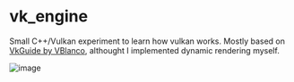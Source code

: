 # vk_engine

Small C++/Vulkan experiment to learn how vulkan works. Mostly based on [VkGuide by VBlanco](https://vkguide.dev), althought I implemented dynamic rendering myself.

![image](https://github.com/tlegoc/vk_engine/assets/21106616/1218706f-86de-46eb-b92f-4c5a080ccc36)

